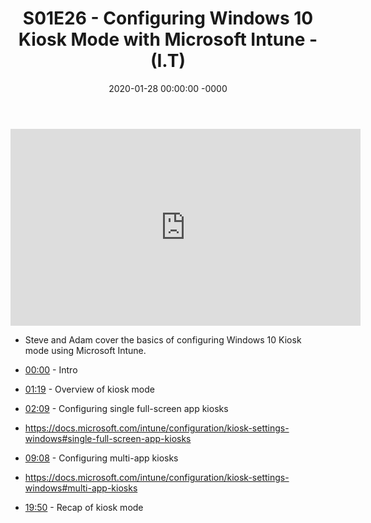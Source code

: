 ﻿---
layout: post
title: "S01E26 - Configuring Windows 10 Kiosk Mode with Microsoft Intune - (I.T)"
date: 2020-01-28 00:00:00 -0000
categories:
---

<iframe loading="lazy" width="560" height="315" src="https://www.youtube.com/embed/_41uWko2WkE" title="YouTube video player" frameborder="0" allow="accelerometer; autoplay; clipboard-write; encrypted-media; gyroscope; picture-in-picture" allowfullscreen></iframe>

 * Steve and Adam cover the basics of configuring Windows 10 Kiosk mode using Microsoft Intune.

 * [00:00](https://www.youtube.com/watch?v=_41uWko2WkE&t=0s) - Intro
 * [01:19](https://www.youtube.com/watch?v=_41uWko2WkE&t=79s) - Overview of kiosk mode
 * [02:09](https://www.youtube.com/watch?v=_41uWko2WkE&t=129s) - Configuring single full-screen app kiosks
- https://docs.microsoft.com/intune/configuration/kiosk-settings-windows#single-full-screen-app-kiosks
 * [09:08](https://www.youtube.com/watch?v=_41uWko2WkE&t=548s) - Configuring multi-app kiosks
- https://docs.microsoft.com/intune/configuration/kiosk-settings-windows#multi-app-kiosks
 * [19:50](https://www.youtube.com/watch?v=_41uWko2WkE&t=1190s) - Recap of kiosk mode

